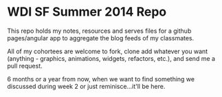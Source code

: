 # WDI SF Summer 2014 Repo

This repo holds my notes, resources and serves files for a github pages/angular app to aggregate the blog feeds of my classmates. 

All of my cohortees are welcome to fork, clone add whatever you want (anything - graphics, animations, widgets, refactors, etc.), and send me a pull request.

6 months or a year from now, when we want to find something we discussed during week 2 or just reminisce...it'll be here.